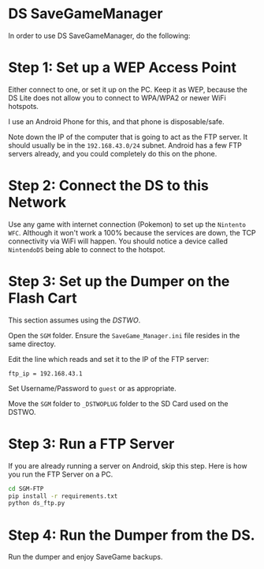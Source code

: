 # DS SaveGameManager

In order to use DS SaveGameManager, do the following:

# Step 1: Set up a WEP Access Point

Either connect to one, or set it up on the PC. Keep it
as WEP, because the DS Lite does not allow you to connect to
WPA/WPA2 or newer WiFi hotspots.

I use an Android Phone for this, and that phone is
disposable/safe.

Note down the IP of the computer that is going to act
as the FTP server. It should usually be in the
`192.168.43.0/24` subnet. Android has a few FTP servers
already, and you could completely do this on the phone.

# Step 2: Connect the DS to this Network

Use any game with internet connection (Pokemon) to set
up the `Nintento WFC`. Although it won't work a 100% because
the services are down, the TCP connectivity via WiFi will
happen. You should notice a device called `NintendoDS`
being able to connect to the hotspot.

# Step 3: Set up the Dumper on the Flash Cart

This section assumes using the *DSTWO*.

Open the `SGM` folder. Ensure the `SaveGame_Manager.ini`
file resides in the same directoy.

Edit the line which reads and set it to the IP of the FTP server:

```
ftp_ip = 192.168.43.1
```

Set Username/Password to `guest` or as appropriate.

Move the `SGM` folder to `_DSTWOPLUG` folder to the SD Card
used on the DSTWO.

# Step 3: Run a FTP Server

If you are already running a server on Android, skip this step.
Here is how you run the FTP Server on a PC.

```bash
cd SGM-FTP
pip install -r requirements.txt
python ds_ftp.py
```

# Step 4: Run the Dumper from the DS.

Run the dumper and enjoy SaveGame backups.